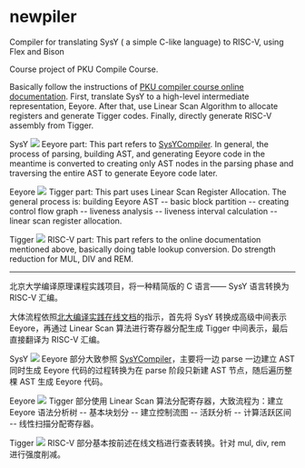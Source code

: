 # newpiler

Compiler for translating SysY ( a simple C-like language) to RISC-Ⅴ, using Flex and Bison

Course project of PKU Compile Course.

Basically follow the instructions of [PKU compiler course online documentation](https://pku-minic.github.io/online-doc/#/). First, translate SysY to a high-level intermediate representation, Eeyore. After that, use Linear Scan Algorithm to allocate registers and generate Tigger codes. Finally, directly generate RISC-Ⅴ assembly from Tigger.

SysY ![](http://latex.codecogs.com/svg.latex?\rightarrow) Eeyore part: This part refers to [SysYCompiler](https://github.com/zshCuanNi/SysYCompiler). In general, the process of parsing, building AST, and generating Eeyore code in the meantime is converted to creating only AST nodes in the parsing phase and traversing the entire AST to generate Eeyore code later.

Eeyore ![](http://latex.codecogs.com/svg.latex?\\rightarrow) Tigger part: This part uses Linear Scan Register Allocation. The general process is: building Eeyore AST -- basic block partition -- creating control flow graph -- liveness analysis -- liveness interval calculation -- linear scan register allocation.

Tigger ![](http://latex.codecogs.com/svg.latex?\\rightarrow) RISC-Ⅴ part: This part refers to the online documentation mentioned above, basically doing table lookup conversion. Do strength reduction for MUL, DIV and REM.

<hr>

北京大学编译原理课程实践项目，将一种精简版的 C 语言—— SysY 语言转换为 RISC-Ⅴ 汇编。

大体流程依照[北大编译实践在线文档](https://pku-minic.github.io/online-doc/#/)的指示，首先将 SysY 转换成高级中间表示 Eeyore，再通过 Linear Scan 算法进行寄存器分配生成 Tigger 中间表示，最后直接翻译为 RISC-Ⅴ 汇编。

SysY ![](http://latex.codecogs.com/svg.latex?\\rightarrow) Eeyore 部分大致参照 [SysYCompiler](https://github.com/zshCuanNi/SysYCompiler)，主要将一边 parse 一边建立 AST 同时生成 Eeyore 代码的过程转换为在 parse 阶段只新建 AST 节点，随后遍历整棵 AST 生成 Eeyore 代码。

Eeyore ![](http://latex.codecogs.com/svg.latex?\\rightarrow) Tigger 部分使用 Linear Scan 算法分配寄存器，大致流程为：建立 Eeyore 语法分析树 -- 基本块划分 -- 建立控制流图 -- 活跃分析 -- 计算活跃区间 -- 线性扫描分配寄存器。

Tigger ![](http://latex.codecogs.com/svg.latex?\\rightarrow) RISC-Ⅴ 部分基本按前述在线文档进行查表转换。针对 mul, div, rem 进行强度削减。
